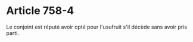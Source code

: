 # Article 758-4

Le conjoint est réputé avoir opté pour l'usufruit s'il décède sans avoir pris parti.
